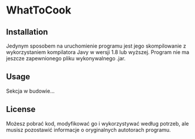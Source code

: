 # WhatToCook
<h2>Installation</h2>
Jedynym sposobem na uruchomienie programu jest jego skompilowanie z wykorzystaniem kompilatora Javy w wersji 1.8 lub wyższej. Program nie ma jeszcze zapewnionego pliku wykonywalnego .jar.
<h2>Usage</h2>
Sekcja w budowie...
<h2>License</h2>
Możesz pobrać kod, modyfikować go i wykorzystywać według potrzeb, ale musisz pozostawić informacje o oryginalnych autotorach programu.
